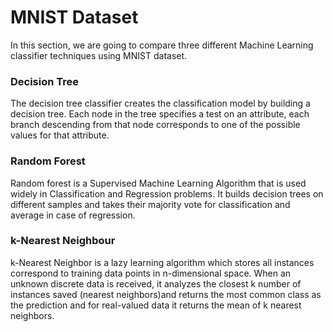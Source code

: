 # MNIST Dataset
In this section, we are going to compare three different Machine Learning classifier techniques using MNIST dataset.

### Decision Tree
The decision tree classifier creates the classification model by building a decision tree. Each node in the tree specifies a test on an attribute, each branch descending from that node corresponds to one of the possible values for that attribute.

### Random Forest
Random forest is a Supervised Machine Learning Algorithm that is used widely in Classification and Regression problems. It builds decision trees on different samples and takes their majority vote for classification and average in case of regression.

### k-Nearest Neighbour
k-Nearest Neighbor is a lazy learning algorithm which stores all instances correspond to training data points in n-dimensional space. When an unknown discrete data is received, it analyzes the closest k number of instances saved (nearest neighbors)and returns the most common class as the prediction and for real-valued data it returns the mean of k nearest neighbors.
